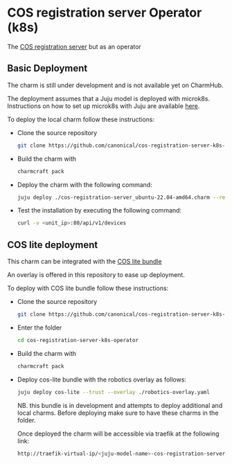 # COS registration server Operator (k8s)

The [COS registration server](https://github.com/canonical/cos-registration-server) but as an operator

## Basic Deployment

The charm is still under development and is not available yet on CharmHub.

The deployment assumes that a Juju model is deployed with microk8s.
Instructions on how to set up microk8s with Juju are available [here](https://juju.is/docs/sdk/set-up-your-development-environment#heading--install-microk8s).

To deploy the local charm follow these instructions:

- Clone the source repository

  ```bash
  git clone https://github.com/canonical/cos-registration-server-k8s-operator.git
  ```

- Build the charm with

  ```bash
  charmcraft pack
  ```

- Deploy the charm with the following command:

  ```bash
  juju deploy ./cos-registration-server_ubuntu-22.04-amd64.charm --resource cos-registration-server-image=ghcr.io/canonical/cos-registration-server:dev
  ```

- Test the installation by executing the following command:

  ```bash
  curl -v <unit_ip>:80/api/v1/devices
  ```

## COS lite deployment

This charm can be integrated with the [COS lite bundle](https://github.com/canonical/cos-lite-bundle)

An overlay is offered in this repository to ease up deployment.

To deploy with COS lite bundle follow these instructions:

- Clone the source repository

  ```bash
  git clone https://github.com/canonical/cos-registration-server-k8s-operator.git
  ```

- Enter the folder

  ```bash
  cd cos-registration-server-k8s-operator
  ```

- Build the charm with

  ```bash
  charmcraft pack
  ```

- Deploy cos-lite bundle with the robotics overlay as follows:

  ```bash
  juju deploy cos-lite --trust --overlay ./robotics-overlay.yaml
  ```

  NB. this bundle is in development and attempts to deploy additional and local charms. Before deploying make sure to have these charms in the folder.

  Once deployed the charm will be accessible via traefik at the following link:

  ```bash
  http://traefik-virtual-ip/<juju-model-name>-cos-registration-server/
  ```

